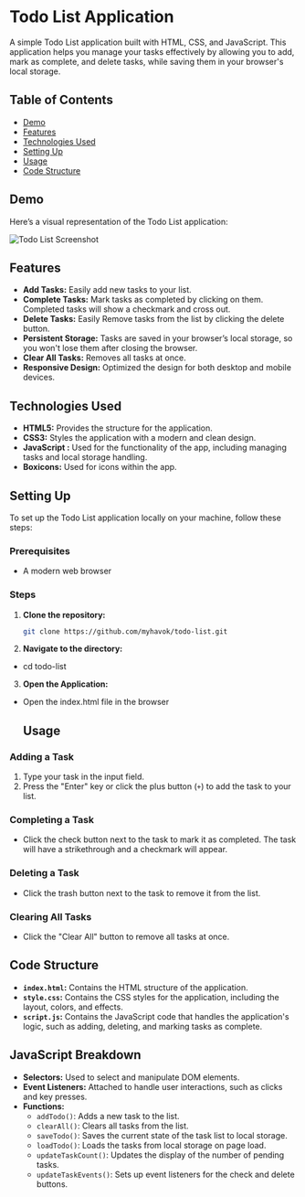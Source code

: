 # Todo List Application

A simple Todo List application built with HTML, CSS, and JavaScript. This application helps you manage your tasks effectively by allowing you to add, mark as complete, and delete tasks, while saving them in your browser's local storage.

## Table of Contents

- [Demo](#demo)
- [Features](#features)
- [Technologies Used](#technologies-used)
- [Setting Up](#setting-up)
- [Usage](#usage)
- [Code Structure](#code-structure)

## Demo

Here’s a visual representation of the Todo List application:

![Todo List Screenshot](images)

## Features

- **Add Tasks:** Easily add new tasks to your list.
- **Complete Tasks:** Mark tasks as completed by clicking on them. Completed tasks will show a checkmark and cross out.
- **Delete Tasks:** Easily Remove tasks from the list by clicking the delete button.
- **Persistent Storage:** Tasks are saved in your browser’s local storage, so you won't lose them after closing the browser.
- **Clear All Tasks:** Removes all tasks at once.
- **Responsive Design:** Optimized the design for both desktop and mobile devices.

## Technologies Used

- **HTML5:** Provides the structure for the application.
- **CSS3:** Styles the application with a modern and clean design.
- **JavaScript :** Used for the functionality of the app, including managing tasks and local storage handling.
- **Boxicons:** Used for icons within the app.

## Setting Up

To set up the Todo List application locally on your machine, follow these steps:

### Prerequisites

- A modern web browser 

### Steps

1. **Clone the repository:**

   ```bash
   git clone https://github.com/myhavok/todo-list.git

2. **Navigate to the directory:**
- cd todo-list
3. **Open the Application:**
- Open the index.html file in the browser
   ## Usage

### Adding a Task
1. Type your task in the input field.
2. Press the "Enter" key or click the plus button (`+`) to add the task to your list.

### Completing a Task
- Click the check button next to the task to mark it as completed. The task will have a strikethrough and a checkmark will appear.

### Deleting a Task
- Click the trash button next to the task to remove it from the list.

### Clearing All Tasks
- Click the "Clear All" button to remove all tasks at once.

## Code Structure

- **`index.html`:** Contains the HTML structure of the application.
- **`style.css`:** Contains the CSS styles for the application, including the layout, colors, and effects.
- **`script.js`:** Contains the JavaScript code that handles the application's logic, such as adding, deleting, and marking tasks as complete.

## JavaScript Breakdown

- **Selectors:** Used to select and manipulate DOM elements.
- **Event Listeners:** Attached to handle user interactions, such as clicks and key presses.
- **Functions:**
  - `addTodo()`: Adds a new task to the list.
  - `clearAll()`: Clears all tasks from the list.
  - `saveTodo()`: Saves the current state of the task list to local storage.
  - `loadTodo()`: Loads the tasks from local storage on page load.
  - `updateTaskCount()`: Updates the display of the number of pending tasks.
  - `updateTaskEvents()`: Sets up event listeners for the check and delete buttons.
